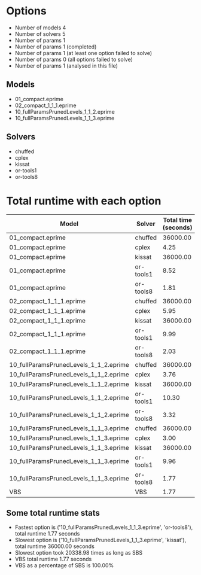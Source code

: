 

# Options


- Number of models         4
- Number of solvers        5
- Number of params         1
- Number of params         1 (completed)
- Number of params         1 (at least one option failed to solve)
- Number of params         0 (all options failed to solve)
- Number of params         1 (analysed in this file)


## Models


 - 01_compact.eprime
 - 02_compact_1_1_1.eprime
 - 10_fullParamsPrunedLevels_1_1_2.eprime
 - 10_fullParamsPrunedLevels_1_1_3.eprime


## Solvers


 - chuffed
 - cplex
 - kissat
 - or-tools1
 - or-tools8


# Total runtime with each option


 | Model | Solver | Total time (seconds) | 
 | -- | -- | -- | 
 | 01_compact.eprime | chuffed | 36000.00 | 
 | 01_compact.eprime | cplex | 4.25 | 
 | 01_compact.eprime | kissat | 36000.00 | 
 | 01_compact.eprime | or-tools1 | 8.52 | 
 | 01_compact.eprime | or-tools8 | 1.81 | 
 | 02_compact_1_1_1.eprime | chuffed | 36000.00 | 
 | 02_compact_1_1_1.eprime | cplex | 5.95 | 
 | 02_compact_1_1_1.eprime | kissat | 36000.00 | 
 | 02_compact_1_1_1.eprime | or-tools1 | 9.99 | 
 | 02_compact_1_1_1.eprime | or-tools8 | 2.03 | 
 | 10_fullParamsPrunedLevels_1_1_2.eprime | chuffed | 36000.00 | 
 | 10_fullParamsPrunedLevels_1_1_2.eprime | cplex | 3.76 | 
 | 10_fullParamsPrunedLevels_1_1_2.eprime | kissat | 36000.00 | 
 | 10_fullParamsPrunedLevels_1_1_2.eprime | or-tools1 | 10.30 | 
 | 10_fullParamsPrunedLevels_1_1_2.eprime | or-tools8 | 3.32 | 
 | 10_fullParamsPrunedLevels_1_1_3.eprime | chuffed | 36000.00 | 
 | 10_fullParamsPrunedLevels_1_1_3.eprime | cplex | 3.00 | 
 | 10_fullParamsPrunedLevels_1_1_3.eprime | kissat | 36000.00 | 
 | 10_fullParamsPrunedLevels_1_1_3.eprime | or-tools1 | 9.96 | 
 | 10_fullParamsPrunedLevels_1_1_3.eprime | or-tools8 | 1.77 | 
 | VBS | VBS | 1.77 | 


## Some total runtime stats


 - Fastest option is ('10_fullParamsPrunedLevels_1_1_3.eprime', 'or-tools8'), total runtime 1.77 seconds
 - Slowest option is ('10_fullParamsPrunedLevels_1_1_3.eprime', 'kissat'), total runtime 36000.00 seconds
 - Slowest option took 20338.98 times as long as SBS
 - VBS total runtime 1.77 seconds
 - VBS as a percentage of SBS is 100.00%
